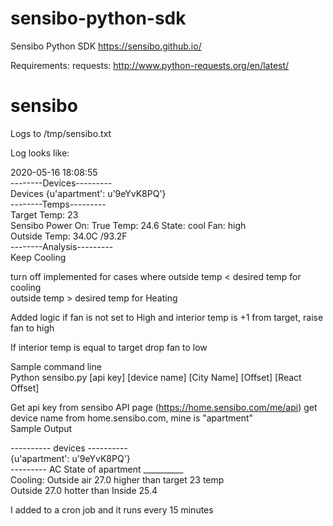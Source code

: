 # sensibo-python-sdk
Sensibo Python SDK
https://sensibo.github.io/

Requirements:
requests: http://www.python-requests.org/en/latest/
# sensibo

Logs to /tmp/sensibo.txt

Log looks like:

2020-05-16 18:08:55  
--------Devices---------  
Devices {u'apartment': u'9eYvK8PQ'}  
--------Temps---------  
Target Temp: 23  
Sensibo Power On: True Temp: 24.6 State: cool  Fan: high  
Outside Temp: 34.0C /93.2F  
--------Analysis---------  
Keep Cooling  


turn off implemented for cases where 
    outside temp < desired temp for cooling  
    outside temp > desired temp for Heating  

Added logic if fan is not set to High and interior temp is +1 from target, raise fan to high

If interior temp is equal to target drop fan to low

Sample command line  
Python sensibo.py [api key] [device name] [City Name] [Offset] [React Offset]

Get api key from sensibo API page (https://home.sensibo.com/me/api)
get device name from home.sensibo.com, mine is "apartment"  
Sample Output  

---------- devices ----------  
{u'apartment': u'9eYvK8PQ'}  
--------- AC State of apartment __________  
Cooling: Outside air 27.0 higher than target 23 temp  
Outside 27.0 hotter than Inside 25.4  

I added to a cron job and it runs every 15 minutes
